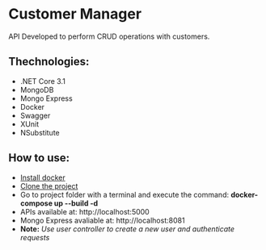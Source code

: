 # Customer Manager

API Developed to perform CRUD operations with customers.

## Thechnologies:

- .NET Core 3.1
- MongoDB
- Mongo Express
- Docker
- Swagger
- XUnit
- NSubstitute

## How to use:

- [Install docker](https://www.docker.com/get-started)
- [Clone the project](https://github.com/jefersondsgomes/customer-manager.git)
- Go to project folder with a terminal and execute the command: **docker-compose up --build -d**
- APIs available at: http://localhost:5000
- Mongo Express avaliable at: http://localhost:8081
- **Note:** *Use user controller to create a new user and authenticate requests*